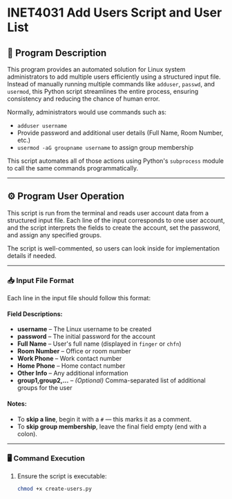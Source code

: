 # INET4031 Add Users Script and User List

## 📄 Program Description

This program provides an automated solution for Linux system administrators to add multiple users efficiently using a structured input file. Instead of manually running multiple commands like `adduser`, `passwd`, and `usermod`, this Python script streamlines the entire process, ensuring consistency and reducing the chance of human error.

Normally, administrators would use commands such as:
- `adduser username`
- Provide password and additional user details (Full Name, Room Number, etc.)
- `usermod -aG groupname username` to assign group membership

This script automates all of those actions using Python's `subprocess` module to call the same commands programmatically.

---

## ⚙️ Program User Operation

This script is run from the terminal and reads user account data from a structured input file. Each line of the input corresponds to one user account, and the script interprets the fields to create the account, set the password, and assign any specified groups.

The script is well-commented, so users can look inside for implementation details if needed.

---

### 📥 Input File Format

Each line in the input file should follow this format:


#### Field Descriptions:
- **username** – The Linux username to be created
- **password** – The initial password for the account
- **Full Name** – User's full name (displayed in `finger` or `chfn`)
- **Room Number** – Office or room number
- **Work Phone** – Work contact number
- **Home Phone** – Home contact number
- **Other Info** – Any additional information
- **group1,group2,...** – *(Optional)* Comma-separated list of additional groups for the user

#### Notes:
- To **skip a line**, begin it with a `#` — this marks it as a comment.
- To **skip group membership**, leave the final field empty (end with a colon).

---

### 🖥️ Command Execution

1. Ensure the script is executable:
   ```bash
   chmod +x create-users.py
